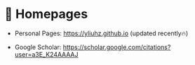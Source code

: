 # 📎 Homepages
- Personal Pages: https://yliuhz.github.io (updated recently🔥)
<!-- - Linkedin: https://www.linkedin.com/in/rayeren -->
- Google Scholar: https://scholar.google.com/citations?user=a3E_K24AAAAJ
<!-- - DBLP: https://dblp.org/pid/75/6568-6.html -->
